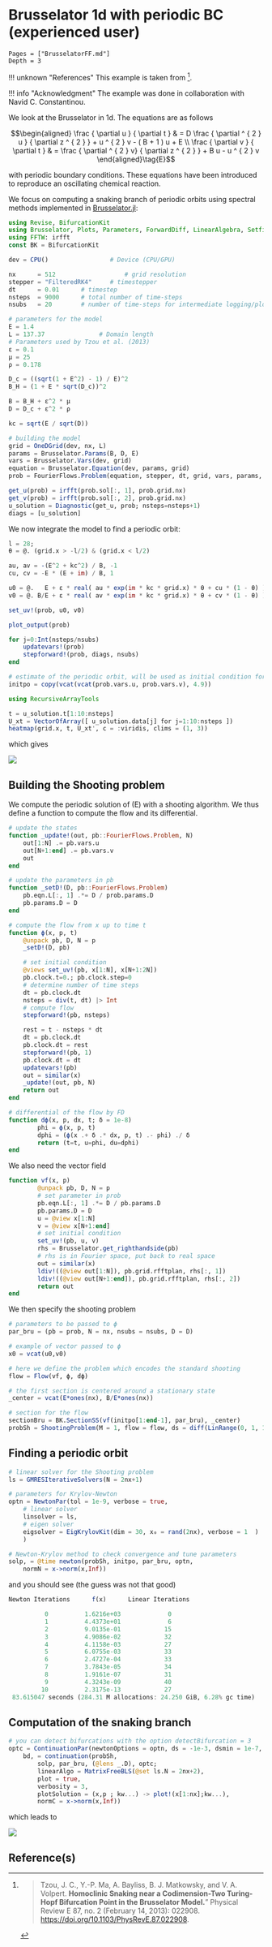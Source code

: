 # Brusselator 1d with periodic BC (experienced user)

```@contents
Pages = ["BrusselatorFF.md"]
Depth = 3
```


!!! unknown "References"
    This example is taken from [^Tzou].

!!! info "Acknowledgment"
    The example was done in collaboration with Navid C. Constantinou.    

We look at the Brusselator in 1d. The equations are as follows

$$\begin{aligned} \frac { \partial u } { \partial t } & = D \frac { \partial ^ { 2 } u } { \partial z ^ { 2 } } + u ^ { 2 } v - ( B + 1 ) u + E \\ \frac { \partial v } { \partial t } & = \frac { \partial ^ { 2 } v} { \partial z ^ { 2 } } + B u - u ^ { 2 } v \end{aligned}\tag{E}$$

with periodic boundary conditions. These equations have been introduced to reproduce an oscillating chemical reaction.

We focus on computing a snaking branch of periodic orbits using spectral methods implemented in [Brusselator.jl](https://github.com/FourierFlows/Brusselator.jl):

```julia
using Revise, BifurcationKit
using Brusselator, Plots, Parameters, ForwardDiff, LinearAlgebra, Setfield, DiffEqBase
using FFTW: irfft
const BK = BifurcationKit

dev = CPU()					# Device (CPU/GPU)

nx      = 512					# grid resolution
stepper = "FilteredRK4"		# timestepper
dt  	= 0.01		# timestep
nsteps  = 9000		# total number of time-steps
nsubs	= 20		# number of time-steps for intermediate logging/plotting (nsteps must be multiple of nsubs)

# parameters for the model
E = 1.4
L = 137.37				 # Domain length
# Parameters used by Tzou et al. (2013)
ε = 0.1
μ = 25
ρ = 0.178

D_c = ((sqrt(1 + E^2) - 1) / E)^2
B_H = (1 + E * sqrt(D_c))^2

B = B_H + ε^2 * μ
D = D_c + ε^2 * ρ

kc = sqrt(E / sqrt(D))

# building the model
grid = OneDGrid(dev, nx, L)
params = Brusselator.Params(B, D, E)
vars = Brusselator.Vars(dev, grid)
equation = Brusselator.Equation(dev, params, grid)
prob = FourierFlows.Problem(equation, stepper, dt, grid, vars, params, dev)

get_u(prob) = irfft(prob.sol[:, 1], prob.grid.nx)
get_v(prob) = irfft(prob.sol[:, 2], prob.grid.nx)
u_solution = Diagnostic(get_u, prob; nsteps=nsteps+1)
diags = [u_solution]
```

We now integrate the model to find a periodic orbit:

```julia
l = 28;
θ = @. (grid.x > -l/2) & (grid.x < l/2)

au, av = -(E^2 + kc^2) / B, -1
cu, cv = -E * (E + im) / B, 1

u0 = @.	  E + ε * real( au * exp(im * kc * grid.x) * θ + cu * (1 - θ) )
v0 = @. B/E + ε * real( av * exp(im * kc * grid.x) * θ + cv * (1 - θ) )

set_uv!(prob, u0, v0)

plot_output(prob)

for j=0:Int(nsteps/nsubs)
	updatevars!(prob)
	stepforward!(prob, diags, nsubs)
end

# estimate of the periodic orbit, will be used as initial condition for a Kyrlov-Newton
initpo = copy(vcat(vcat(prob.vars.u, prob.vars.v), 4.9))

using RecursiveArrayTools

t = u_solution.t[1:10:nsteps]
U_xt = VectorOfArray([ u_solution.data[j] for j=1:10:nsteps ])
heatmap(grid.x, t, U_xt', c = :viridis, clims = (1, 3))
```

which gives

![](bruFF1.png)


## Building the Shooting problem

We compute the periodic solution of (E) with a shooting algorithm.
We thus define a function to compute the flow and its differential.

```julia
# update the states
function _update!(out, pb::FourierFlows.Problem, N)
	out[1:N] .= pb.vars.u
	out[N+1:end] .= pb.vars.v
	out
end

# update the parameters in pb
function _setD!(D, pb::FourierFlows.Problem)
	pb.eqn.L[:, 1] .*= D / prob.params.D
	pb.params.D = D
end

# compute the flow from x up to time t
function ϕ(x, p, t)
	@unpack pb, D, N = p
	_setD!(D, pb)

	# set initial condition
	@views set_uv!(pb, x[1:N], x[N+1:2N])
	pb.clock.t=0.; pb.clock.step=0
	# determine number of time steps
	dt = pb.clock.dt
	nsteps = div(t, dt) |> Int
	# compute flow
	stepforward!(pb, nsteps)

	rest = t - nsteps * dt
	dt = pb.clock.dt
	pb.clock.dt = rest
	stepforward!(pb, 1)
	pb.clock.dt = dt
	updatevars!(pb)
	out = similar(x)
	_update!(out, pb, N)
	return out
end

# differential of the flow by FD
function dϕ(x, p, dx, t; δ = 1e-8)
		phi = ϕ(x, p, t)
		dphi = (ϕ(x .+ δ .* dx, p, t) .- phi) ./ δ
		return (t=t, u=phi, du=dphi)
end
```

We also need the vector field

```julia
function vf(x, p)
		@unpack pb, D, N = p
		# set parameter in prob
		pb.eqn.L[:, 1] .*= D / pb.params.D
		pb.params.D = D
		u = @view x[1:N]
		v = @view x[N+1:end]
		# set initial condition
		set_uv!(pb, u, v)
		rhs = Brusselator.get_righthandside(pb)
		# rhs is in Fourier space, put back to real space
		out = similar(x)
		ldiv!((@view out[1:N]), pb.grid.rfftplan, rhs[:, 1])
		ldiv!((@view out[N+1:end]), pb.grid.rfftplan, rhs[:, 2])
		return out
end
```

We then specify the shooting problem

```julia
# parameters to be passed to ϕ
par_bru = (pb = prob, N = nx, nsubs = nsubs, D = D)

# example of vector passed to ϕ
x0 = vcat(u0,v0)

# here we define the problem which encodes the standard shooting
flow = Flow(vf, ϕ, dϕ)

# the first section is centered around a stationary state
_center = vcat(E*ones(nx), B/E*ones(nx))

# section for the flow
sectionBru = BK.SectionSS(vf(initpo[1:end-1], par_bru), _center)
probSh = ShootingProblem(M = 1, flow = flow, ds = diff(LinRange(0, 1, 1 + 1)), section = sectionBru)
```

## Finding a periodic orbit

```julia
# linear solver for the Shooting problem
ls = GMRESIterativeSolvers(N = 2nx+1)

# parameters for Krylov-Newton
optn = NewtonPar(tol = 1e-9, verbose = true,
	# linear solver
	linsolver = ls,
	# eigen solver
	eigsolver = EigKrylovKit(dim = 30, x₀ = rand(2nx), verbose = 1  )
	)

# Newton-Krylov method to check convergence and tune parameters
solp, = @time newton(probSh, initpo, par_bru, optn,
	normN = x->norm(x,Inf))
```

and you should see (the guess was not that good)

```julia
Newton Iterations      f(x)      Linear Iterations

          0          1.6216e+03             0
          1          4.4373e+01             6
          2          9.0135e-01            15
          3          4.9086e-02            32
          4          4.1158e-03            27
          5          6.0755e-03            33
          6          2.4727e-04            33
          7          3.7843e-05            34
          8          1.9161e-07            31
          9          4.3243e-09            40
         10          2.3175e-13            27
 83.615047 seconds (284.31 M allocations: 24.250 GiB, 6.28% gc time)
```

## Computation of the snaking branch

```julia
# you can detect bifurcations with the option detectBifurcation = 3
optc = ContinuationPar(newtonOptions = optn, ds = -1e-3, dsmin = 1e-7, dsmax = 2e-3, pMax = 0.295, plotEveryStep = 2, maxSteps = 1000)
	bd, = continuation(probSh,
		solp, par_bru, (@lens _.D), optc;
		linearAlgo = MatrixFreeBLS(@set ls.N = 2nx+2),
		plot = true,
		verbosity = 3,
		plotSolution = (x,p ; kw...) -> plot!(x[1:nx];kw...),
		normC = x->norm(x,Inf))
```

which leads to

![](bruFFcont.png)


## Reference(s)
[^Tzou]:> Tzou, J. C., Y.-P. Ma, A. Bayliss, B. J. Matkowsky, and V. A. Volpert. **Homoclinic Snaking near a Codimension-Two Turing-Hopf Bifurcation Point in the Brusselator Model.**” Physical Review E 87, no. 2 (February 14, 2013): 022908. https://doi.org/10.1103/PhysRevE.87.022908.
